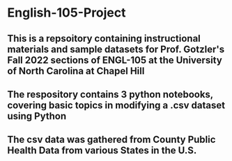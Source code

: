 # English-105-Project

## This is a repsoitory containing instructional materials and sample datasets for Prof. Gotzler's Fall 2022 sections of ENGL-105 at the University of North Carolina at Chapel Hill

## The respository contains 3 python notebooks, covering basic topics in modifying a .csv dataset using Python 

## The csv data was gathered from County Public Health Data from various States in the U.S.
